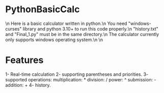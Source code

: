# PythonBasicCalc
\n
Here is a basic calculator written in python.\n
You need "windows-curses" library and python 3.10+ to run this code properly.\n
"history.txt" and "Final_1.py" must be in the same directory.\n
The calculator currently only supports windows operating system.\n
\n
# Features

1- Real-time calculation
2- supporting parentheses and priorities.
3- supported operations:
  multiplication: *
  division: /
  power: ^
  submission: -
  addition: +
4- history.
